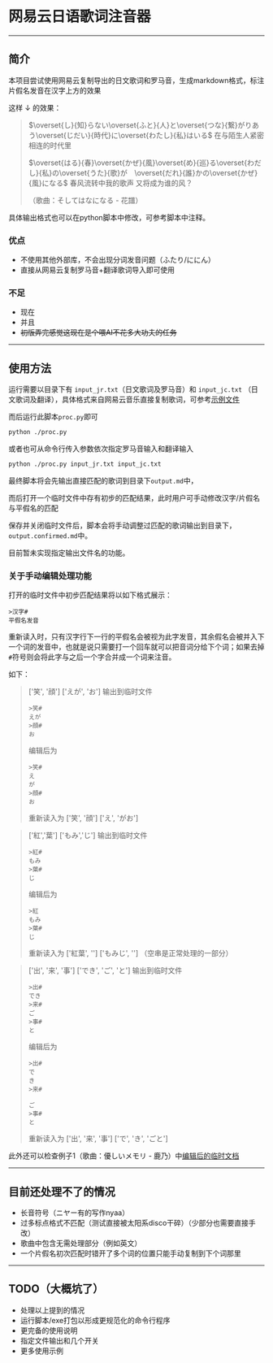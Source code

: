 # 网易云日语歌词注音器
----
## 简介
本项目尝试使用网易云复制导出的日文歌词和罗马音，生成markdown格式，标注片假名发音在汉字上方的效果

这样 ↓ 的效果：

>$\overset{し}{知}らない\overset{ふと}{人}と\overset{つな}{繋}がりあう\overset{じだい}{時代}に\overset{わたし}{私}はいる$
>在与陌生人紧密相连的时代里
>
>$\overset{はる}{春}\overset{かぜ}{風}\overset{め}{巡}る\overset{わだし}{私}の\overset{うた}{歌}が　\overset{だれ}{誰}かの\overset{かぜ}{風}になる$
>春风流转中我的歌声 又将成为谁的风？
>
>（歌曲：そしてはなになる - 花譜）

具体输出格式也可以在python脚本中修改，可参考脚本中注释。

### 优点
- 不使用其他外部库，不会出现分词发音问题（ふたり/ににん）
- 直接从网易云复制罗马音+翻译歌词导入即可使用

### 不足
- 现在
- 并且
- ~~初版弄完感觉这现在是个喂AI不花多大功夫的任务~~

----
## 使用方法
运行需要以目录下有 `input_jr.txt`（日文歌词及罗马音）和 `input_jc.txt` （日文歌词及翻译），具体格式来自网易云音乐直接复制歌词，可参考[示例文件](./example1/input_jr.txt)

而后运行此脚本`proc.py`即可
```sh
python ./proc.py
```

或者也可从命令行传入参数依次指定罗马音输入和翻译输入
```sh
python ./proc.py input_jr.txt input_jc.txt
```
最终脚本将会先输出直接匹配的歌词到目录下`output.md`中，

而后打开一个临时文件中存有初步的匹配结果，此时用户可手动修改汉字/片假名与平假名的匹配

保存并关闭临时文件后，脚本会将手动调整过匹配的歌词输出到目录下，`output.confirmed.md`中。

目前暂未实现指定输出文件名的功能。

### 关于手动编辑处理功能
打开的临时文件中初步匹配结果将以如下格式展示：
```
>汉字#
平假名发音
```
重新读入时，只有汉字行下一行的平假名会被视为此字发音，其余假名会被并入下一个词的发音中，也就是说只需要打一个回车就可以把音词分给下个词；如果去掉`#`符号则会将此字与之后一个字合并成一个词来注音。

如下：
>['笑', '顔']
>['えが', 'お']
>输出到临时文件
>```
>>笑#
>えが
>>顔#
>お
>```
>编辑后为
>```
>>笑#
>え
>が
>>顔#
>お
>```
>重新读入为
>['笑', '顔']
>['え', 'がお']

>['紅','葉']
>['もみ','じ']
>输出到临时文件
>```
>>紅#
>もみ
>>葉#
>じ
>```
>编辑后为
>```
>>紅
>もみ
>>葉#
>じ
>```
>重新读入为
>['紅葉', '']
>['もみじ', '']
>（空串是正常处理的一部分）

>['出', '来', '事']
>['でき', 'ご', 'と']
>输出到临时文件
>```
>>出#
>でき
>>来#
>ご
>>事#
>と
>```
>编辑后为
>```
>>出#
>で
>き
>>来#
>
>ご
>>事#
>と
>```
>重新读入为
>['出', '来', '事']
>['で', 'き', 'ごと']

此外还可以检查例子1（歌曲：優しいメモリ - 鹿乃）中[编辑后的临时文档](./example1/edited_temp.txt)

----
## 目前还处理不了的情况
- 长音符号（ニヤー有的写作nyaa）
- 过多标点格式不匹配（测试直接被太阳系disco干碎）（少部分也需要直接手改）
- 歌曲中包含无需处理部分（例如英文）
- 一个片假名初次匹配时错开了多个词的位置只能手动复制到下个词那里

----
## TODO（大概坑了）
- 处理以上提到的情况
- 运行脚本/exe打包以形成更规范化的命令行程序
- 更完备的使用说明
- 指定文件输出和几个开关
- 更多使用示例
  